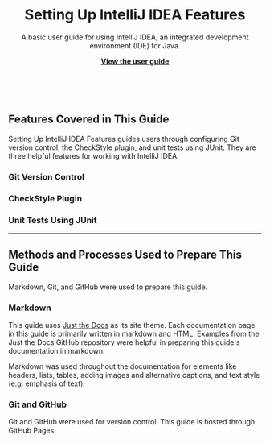 <p align="center">
    <h1 align="center">Setting Up IntelliJ IDEA Features</h1>
    <p align="center">A basic user guide for using IntelliJ IDEA, an integrated development environment (IDE) for Java.</p>
    <p align="center"><strong><a href="https://seungho0106.github.io/Documentation/">View the user guide</a></strong></p>
    <br><br><br>
</p>

## Features Covered in This Guide
Setting Up IntelliJ IDEA Features guides users through configuring Git version control, the CheckStyle plugin, and unit tests using JUnit. They are three helpful features for working with IntelliJ IDEA.

### Git Version Control

### CheckStyle Plugin

### Unit Tests Using JUnit

---

## Methods and Processes Used to Prepare This Guide
Markdown, Git, and GitHub were used to prepare this guide. 

### Markdown
This guide uses [Just the Docs](https://github.com/pmarsceill/just-the-docs) as its site theme. Each documentation page in this guide is primarily written in markdown and HTML. Examples from the Just the Docs GitHub repository were helpful in preparing this guide's documentation in markdown.  

Markdown was used throughout the documentation for elements like headers, lists, tables, adding images and alternative captions, and text style (e.g. emphasis of text).

### Git and GitHub
Git and GitHub were used for version control. This guide is hosted through GitHub Pages.